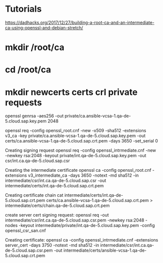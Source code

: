 # Tutorials

https://dadhacks.org/2017/12/27/building-a-root-ca-and-an-intermediate-ca-using-openssl-and-debian-stretch/



# mkdir /root/ca
# cd /root/ca
# mkdir newcerts certs crl private requests


openssl genrsa -aes256 -out private/ca.ansible-vcsa-1.qa-de-5.cloud.sap.key.pem 2048


openssl req -config openssl_root.cnf -new -x509 -sha512 -extensions v3_ca -key private/ca.ansible-vcsa-1.qa-de-5.cloud.sap.key.pem -out certs/ca.ansible-vcsa-1.qa-de-5.cloud.sap.crt.pem -days 3650 -set_serial 0


Creating signing request 
openssl req -config openssl_intrmediate.cnf -new -newkey rsa:2048 -keyout private/int.qa-de-5.cloud.sap.key.pem -out csr/int.ca.qa-de-5.cloud.sap.csr


Creating the intermediate certificate
openssl ca -config openssl_root.cnf -extensions v3_intermediate_ca -days 3650 -notext -md sha512 -in intermediate/csr/int.ca.qa-de-5.cloud.sap.csr -out intermediate/certs/int.qa-de-5.cloud.sap.crt.pem


Creating certificate chain
cat intermediate/certs/int.qa-de-5.cloud.sap.crt.pem certs/ca.ansible-vcsa-1.qa-de-5.cloud.sap.crt.pem > intermediate/certs/chain.qa-de-5.cloud.sap.crt.pem

create server cert signing request:
openssl req -out intermediate/csr/int.ca.qa-de-5.cloud.sap.csr.pem -newkey rsa:2048 -nodes -keyout intermediate/private/int.qa-de-5.cloud.sap.key.pem -config openssl_csr_san.cnf

Creating certificate:
openssl ca -config openssl_intrmediate.cnf -extensions server_cert -days 3750 -notext -md sha512 -in intermediate/csr/int.ca.qa-de-5.cloud.sap.csr.pem -out intermediate/certs/ansible-vcsa-1.qa-de-5.cloud.sap.crt.pem

